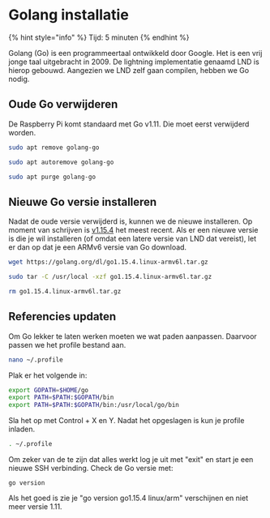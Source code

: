 # Golang installatie

{% hint style="info" %}
Tijd: 5 minuten
{% endhint %}

Golang \(Go\) is een programmeertaal ontwikkeld door Google. Het is een vrij jonge taal uitgebracht in 2009. De lightning implementatie genaamd LND is hierop gebouwd. Aangezien we LND zelf gaan compilen, hebben we Go nodig.

## Oude Go verwijderen

De Raspberry Pi komt standaard met Go v1.11. Die moet eerst verwijderd worden.

```bash
sudo apt remove golang-go
```

```bash
sudo apt autoremove golang-go
```

```bash
sudo apt purge golang-go
```

## Nieuwe Go versie installeren

Nadat de oude versie verwijderd is, kunnen we de nieuwe installeren. Op moment van schrijven is [v1.15.4](https://golang.org/dl/) het meest recent. Als er een nieuwe versie is die je wil installeren \(of omdat een latere versie van LND dat vereist\), let er dan op dat je een ARMv6 versie van Go download.

```bash
wget https://golang.org/dl/go1.15.4.linux-armv6l.tar.gz
```

```bash
sudo tar -C /usr/local -xzf go1.15.4.linux-armv6l.tar.gz
```

```bash
rm go1.15.4.linux-armv6l.tar.gz
```

## Referencies updaten

Om Go lekker te laten werken moeten we wat paden aanpassen. Daarvoor passen we het profile bestand aan.

```bash
nano ~/.profile
```

Plak er het volgende in:

```bash
export GOPATH=$HOME/go
export PATH=$PATH:$GOPATH/bin
export PATH=$PATH:$GOPATH/bin:/usr/local/go/bin
```

Sla het op met Control + X en Y. Nadat het opgeslagen is kun je profile inladen.

```bash
. ~/.profile
```

Om zeker van de te zijn dat alles werkt log je uit met "exit" en start je een nieuwe SSH verbinding. Check de Go versie met:

```text
go version
```

Als het goed is zie je "go version go1.15.4 linux/arm" verschijnen en niet meer versie 1.11.

